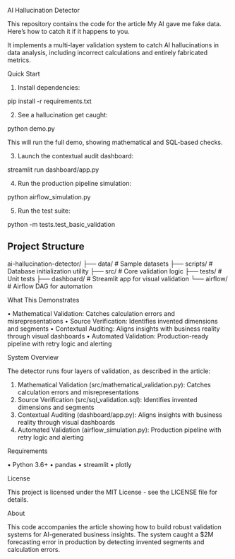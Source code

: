 AI Hallucination Detector

This repository contains the code for the article My AI gave me fake data. Here’s how to catch it if it happens to you.

It implements a multi-layer validation system to catch AI hallucinations in data analysis, including incorrect calculations and entirely fabricated metrics.

Quick Start

1. Install dependencies:

pip install -r requirements.txt

2. See a hallucination get caught:

python demo.py

This will run the full demo, showing mathematical and SQL-based checks.

3. Launch the contextual audit dashboard:

streamlit run dashboard/app.py

4. Run the production pipeline simulation:

python airflow_simulation.py

5. Run the test suite:

python -m tests.test_basic_validation

## Project Structure
ai-hallucination-detector/
├── data/ # Sample datasets
├── scripts/ # Database initialization utility
├── src/ # Core validation logic
├── tests/ # Unit tests
├── dashboard/ # Streamlit app for visual validation
└── airflow/ # Airflow DAG for automation

What This Demonstrates

• Mathematical Validation: Catches calculation errors and misrepresentations
• Source Verification: Identifies invented dimensions and segments
• Contextual Auditing: Aligns insights with business reality through visual dashboards
• Automated Validation: Production-ready pipeline with retry logic and alerting

System Overview

The detector runs four layers of validation, as described in the article:

1. Mathematical Validation (src/mathematical_validation.py): Catches calculation errors and misrepresentations
2. Source Verification (src/sql_validation.sql): Identifies invented dimensions and segments
3. Contextual Auditing (dashboard/app.py): Aligns insights with business reality through visual dashboards
4. Automated Validation (airflow_simulation.py): Production pipeline with retry logic and alerting

Requirements

• Python 3.6+
• pandas
• streamlit
• plotly

License

This project is licensed under the MIT License - see the LICENSE file for details.

About

This code accompanies the article showing how to build robust validation systems for AI-generated business insights. The system caught a $2M forecasting error in production by detecting invented segments and calculation errors.

